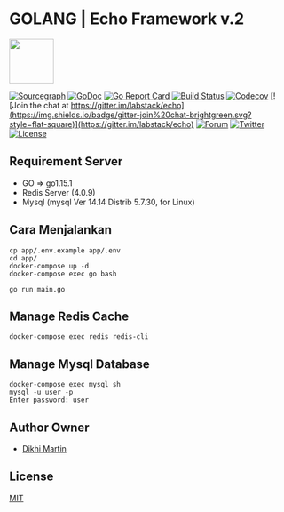 # GOLANG | Echo Framework v.2
<a href="https://echo.labstack.com"><img height="80" src="https://cdn.labstack.com/images/echo-logo.svg"></a>

[![Sourcegraph](https://sourcegraph.com/github.com/labstack/echo/-/badge.svg?style=flat-square)](https://sourcegraph.com/github.com/labstack/echo?badge)
[![GoDoc](http://img.shields.io/badge/go-documentation-blue.svg?style=flat-square)](http://godoc.org/github.com/labstack/echo)
[![Go Report Card](https://goreportcard.com/badge/github.com/labstack/echo?style=flat-square)](https://goreportcard.com/report/github.com/labstack/echo)
[![Build Status](http://img.shields.io/travis/labstack/echo.svg?style=flat-square)](https://travis-ci.org/labstack/echo)
[![Codecov](https://img.shields.io/codecov/c/github/labstack/echo.svg?style=flat-square)](https://codecov.io/gh/labstack/echo)
[![Join the chat at https://gitter.im/labstack/echo](https://img.shields.io/badge/gitter-join%20chat-brightgreen.svg?style=flat-square)](https://gitter.im/labstack/echo)
[![Forum](https://img.shields.io/badge/community-forum-00afd1.svg?style=flat-square)](https://forum.labstack.com)
[![Twitter](https://img.shields.io/badge/twitter-@labstack-55acee.svg?style=flat-square)](https://twitter.com/labstack)
[![License](http://img.shields.io/badge/license-mit-blue.svg?style=flat-square)](https://raw.githubusercontent.com/labstack/echo/master/LICENSE)


## Requirement Server
- GO => go1.15.1
- Redis Server (4.0.9)
- Mysql (mysql  Ver 14.14 Distrib 5.7.30, for Linux)


## Cara Menjalankan
``` shell
cp app/.env.example app/.env
cd app/
docker-compose up -d
docker-compose exec go bash
```
```shell
go run main.go
```

## Manage Redis Cache
```shell
docker-compose exec redis redis-cli
```

## Manage Mysql Database
```shell
docker-compose exec mysql sh 
mysql -u user -p
Enter password: user
```


## Author Owner
- [Dikhi Martin](https://www.linkedin.com/in/dikhi-martin/)

## License
[MIT](https://github.com/labstack/echo/blob/master/LICENSE)

